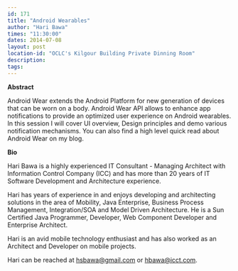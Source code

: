 ```yaml
---
id: 171
title: "Android Wearables"
author: "Hari Bawa"
times: "11:30:00"
dates: 2014-07-08
layout: post
location-id: "OCLC's Kilgour Building Private Dinning Room"  
description: 
tags: 
---
```

 **Abstract**

Android Wear extends the Android Platform for new generation of devices that can be worn on a body. Android Wear API allows to enhance app notifications to provide an optimized user experience on Android wearables. In this session I will cover UI overview, Design principles and demo various notification mechanisms. You can also find a high level quick read about Android Wear on my blog.  

**Bio**

Hari Bawa is a highly experienced IT Consultant - Managing Architect with Information Control Company (ICC) and has more than 20 years of IT Software Development and Architecture experience.  
  
Hari has years of experience in and enjoys developing and architecting solutions in the area of Mobility, Java Enterprise, Business Process Management, Integration/SOA and Model Driven Architecture. He is a Sun Certified Java Programmer, Developer, Web Component Developer and Enterprise Architect.  
  
Hari is an avid mobile technology enthusiast and has also worked as an Architect and Developer on mobile projects.  
  
Hari can be reached at hsbawa@gmail.com or hbawa@icct.com.

